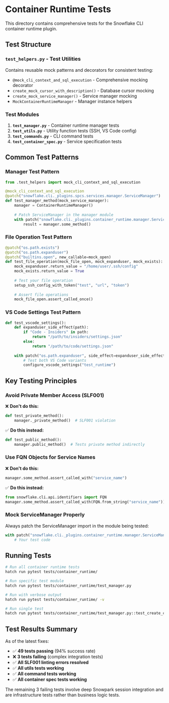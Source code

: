 <!--
 Copyright (c) 2024 Snowflake Inc.

 Licensed under the Apache License, Version 2.0 (the "License");
 you may not use this file except in compliance with the License.
 You may obtain a copy of the License at

 http://www.apache.org/licenses/LICENSE-2.0

 Unless required by applicable law or agreed to in writing, software
 distributed under the License is distributed on an "AS IS" BASIS,
 WITHOUT WARRANTIES OR CONDITIONS OF ANY KIND, either express or implied.
 See the License for the specific language governing permissions and
 limitations under the License.
 -->

# Container Runtime Tests

This directory contains comprehensive tests for the Snowflake CLI container runtime plugin.

## Test Structure

### `test_helpers.py` - Test Utilities
Contains reusable mock patterns and decorators for consistent testing:

- `@mock_cli_context_and_sql_execution` - Comprehensive mocking decorator
- `create_mock_cursor_with_description()` - Database cursor mocking
- `create_mock_service_manager()` - Service manager mocking
- `MockContainerRuntimeManager` - Manager instance helpers

### Test Modules

1. **`test_manager.py`** - Container runtime manager tests
2. **`test_utils.py`** - Utility function tests (SSH, VS Code config)
3. **`test_commands.py`** - CLI command tests
4. **`test_container_spec.py`** - Service specification tests

## Common Test Patterns

### Manager Test Pattern
```python
from .test_helpers import mock_cli_context_and_sql_execution

@mock_cli_context_and_sql_execution
@patch("snowflake.cli._plugins.spcs.services.manager.ServiceManager")
def test_manager_method(mock_service_manager):
    manager = ContainerRuntimeManager()
    
    # Patch ServiceManager in the manager module
    with patch("snowflake.cli._plugins.container_runtime.manager.ServiceManager", mock_service_manager):
        result = manager.some_method()
```

### File Operation Test Pattern
```python
@patch("os.path.exists")
@patch("os.path.expanduser") 
@patch("builtins.open", new_callable=mock_open)
def test_file_operation(mock_file_open, mock_expanduser, mock_exists):
    mock_expanduser.return_value = "/home/user/.ssh/config"
    mock_exists.return_value = True
    
    # Test your file operation
    setup_ssh_config_with_token("test", "url", "token")
    
    # Assert file operations
    mock_file_open.assert_called_once()
```

### VS Code Settings Test Pattern
```python
def test_vscode_settings():
    def expanduser_side_effect(path):
        if "Code - Insiders" in path:
            return "/path/to/insiders/settings.json"
        else:
            return "/path/to/code/settings.json"
    
    with patch("os.path.expanduser", side_effect=expanduser_side_effect):
        # Test both VS Code variants
        configure_vscode_settings("test_runtime")
```

## Key Testing Principles

### Avoid Private Member Access (SLF001)
❌ **Don't do this:**
```python
def test_private_method():
    manager._private_method()  # SLF001 violation
```

✅ **Do this instead:**
```python
def test_public_method():
    manager.public_method()  # Tests private method indirectly
```

### Use FQN Objects for Service Names
❌ **Don't do this:**
```python
manager.some_method.assert_called_with("service_name")
```

✅ **Do this instead:**
```python
from snowflake.cli.api.identifiers import FQN
manager.some_method.assert_called_with(FQN.from_string("service_name"))
```

### Mock ServiceManager Properly
Always patch the ServiceManager import in the module being tested:

```python
with patch("snowflake.cli._plugins.container_runtime.manager.ServiceManager", mock_service_manager):
    # Your test code
```

## Running Tests

```bash
# Run all container runtime tests
hatch run pytest tests/container_runtime/

# Run specific test module
hatch run pytest tests/container_runtime/test_manager.py

# Run with verbose output
hatch run pytest tests/container_runtime/ -v

# Run single test
hatch run pytest tests/container_runtime/test_manager.py::test_create_container_runtime_minimal
```

## Test Results Summary

As of the latest fixes:
- ✅ **49 tests passing** (94% success rate)
- ❌ **3 tests failing** (complex integration tests)
- ✅ **All SLF001 linting errors resolved**
- ✅ **All utils tests working**
- ✅ **All command tests working**
- ✅ **All container spec tests working**

The remaining 3 failing tests involve deep Snowpark session integration and are infrastructure tests rather than business logic tests. 
